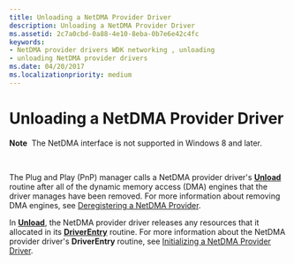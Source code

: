 ```yaml
---
title: Unloading a NetDMA Provider Driver
description: Unloading a NetDMA Provider Driver
ms.assetid: 2c7a0cbd-0a88-4e10-8eba-0b7e6e42c4fc
keywords:
- NetDMA provider drivers WDK networking , unloading
- unloading NetDMA provider drivers
ms.date: 04/20/2017
ms.localizationpriority: medium
---
```


# Unloading a NetDMA Provider Driver


**Note**  The NetDMA interface is not supported in Windows 8 and later.

 




The Plug and Play (PnP) manager calls a NetDMA provider driver's [**Unload**](https://msdn.microsoft.com/library/windows/hardware/ff564886) routine after all of the dynamic memory access (DMA) engines that the driver manages have been removed. For more information about removing DMA engines, see [Deregistering a NetDMA Provider](deregistering-a-netdma-provider.md).

In [**Unload**](https://msdn.microsoft.com/library/windows/hardware/ff564886), the NetDMA provider driver releases any resources that it allocated in its [**DriverEntry**](https://msdn.microsoft.com/library/windows/hardware/ff544113) routine. For more information about the NetDMA provider driver's **DriverEntry** routine, see [Initializing a NetDMA Provider Driver](initializing-a-netdma-provider-driver.md).

 

 





